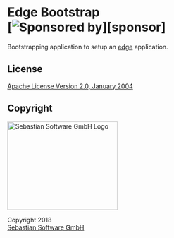 # Edge Bootstrap<br/>[![Sponsored by][sponsor-img]][sponsor]

Bootstrapping application to setup an [edge] application.

[edge]: https://github.com/sebastian-software/edge
[sponsor-img]: https://img.shields.io/badge/Sponsored%20by-Sebastian%20Software-692446.svg

## License

[Apache License Version 2.0, January 2004](license)

## Copyright

<img src="https://raw.githubusercontent.com/sebastian-software/sebastian-software-brand/master/sebastiansoftware-en.svg" alt="Sebastian Software GmbH Logo" width="250" height="200"/>

Copyright 2018<br/>[Sebastian Software GmbH](http://www.sebastian-software.de)
